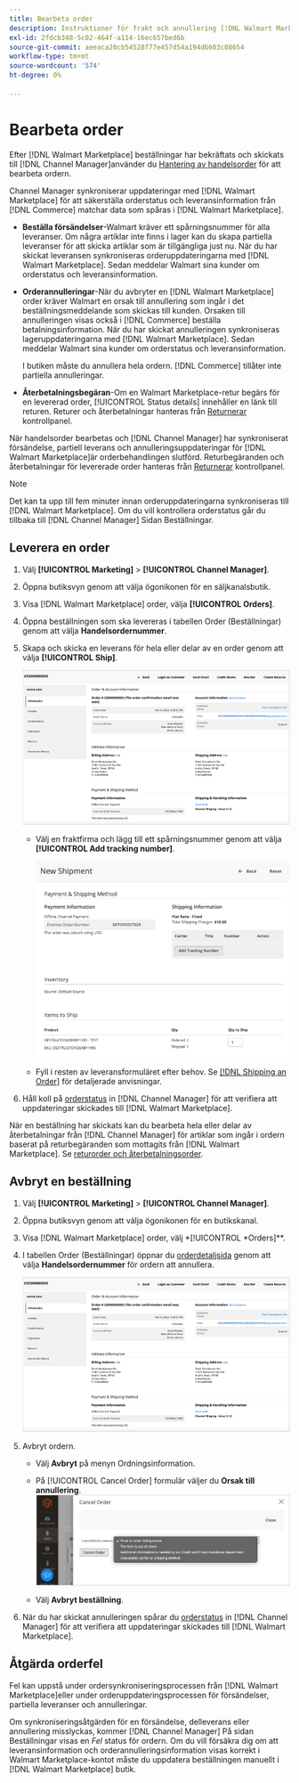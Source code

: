 ```yaml
---
title: Bearbeta order
description: Instruktioner för frakt och annullering [!DNL Walmart Marketplace] beställningar från Adobe Commerce och Magento Open Source."
exl-id: 2fdcb348-5c02-464f-a114-16ec657bed6b
source-git-commit: aeeaca20cb54528f77e457d54a194d6603c08654
workflow-type: tm+mt
source-wordcount: '574'
ht-degree: 0%

---
```


# Bearbeta order

Efter [!DNL Walmart Marketplace] beställningar har bekräftats och skickats till [!DNL Channel Manager]använder du [Hantering av handelsorder](https://docs.magento.com/user-guide/sales/orders-workspace.html) för att bearbeta ordern.

Channel Manager synkroniserar uppdateringar med [!DNL Walmart Marketplace] för att säkerställa orderstatus och leveransinformation från [!DNL Commerce] matchar data som spåras i [!DNL Walmart Marketplace].

* **Beställa försändelser**-Walmart kräver ett spårningsnummer för alla leveranser. Om några artiklar inte finns i lager kan du skapa partiella leveranser för att skicka artiklar som är tillgängliga just nu. När du har skickat leveransen synkroniseras orderuppdateringarna med [!DNL Walmart Marketplace]. Sedan meddelar Walmart sina kunder om orderstatus och leveransinformation.

* **Orderannulleringar**-När du avbryter en [!DNL Walmart Marketplace] order kräver Walmart en orsak till annullering som ingår i det beställningsmeddelande som skickas till kunden. Orsaken till annulleringen visas också i [!DNL Commerce] beställa betalningsinformation. När du har skickat annulleringen synkroniseras lageruppdateringarna med [!DNL Walmart Marketplace]. Sedan meddelar Walmart sina kunder om orderstatus och leveransinformation.

   I butiken måste du annullera hela ordern. [!DNL Commerce] tillåter inte partiella annulleringar.

* **Återbetalningsbegäran**-Om en Walmart Marketplace-retur begärs för en levererad order, [!UICONTROL Status details] innehåller en länk till returen. Returer och återbetalningar hanteras från [Returnerar](return-refund-orders.md) kontrollpanel.

När handelsorder bearbetas och [!DNL Channel Manager] har synkroniserat försändelse, partiell leverans och annulleringsuppdateringar för [!DNL Walmart Marketplace]är orderbehandlingen slutförd. Returbegäranden och återbetalningar för levererade order hanteras från [Returnerar](return-refund-orders.md) kontrollpanel.

>[!NOTE]
>
> Det kan ta upp till fem minuter innan orderuppdateringarna synkroniseras till [!DNL Walmart Marketplace]. Om du vill kontrollera orderstatus går du tillbaka till [!DNL Channel Manager] Sidan Beställningar.

## Leverera en order

1. Välj **[!UICONTROL Marketing]** > **[!UICONTROL Channel Manager]**.

1. Öppna butiksvyn genom att välja ögonikonen för en säljkanalsbutik.

1. Visa [!DNL Walmart Marketplace] order, välja **[!UICONTROL Orders]**.

1. Öppna beställningen som ska levereras i tabellen Order (Beställningar) genom att välja **Handelsordernummer**.

1. Skapa och skicka en leverans för hela eller delar av en order genom att välja **[!UICONTROL Ship]**.

   ![Detaljvy för handelsorder för en [!DNL Walmart Marketplace] order](assets/order-detail-with-external-order-id.png)

   * Välj en fraktfirma och lägg till ett spårningsnummer genom att välja **[!UICONTROL Add tracking number]**.

      ![Detaljvy för handelsorder för en [!DNL Walmart Marketplace] order](assets/order-shipment-add-tracking-number.png)


   * Fyll i resten av leveransformuläret efter behov. Se [[!DNL Shipping an Order]](https://docs.magento.com/user-guide/sales/order-ship.html) för detaljerade anvisningar.

1. Håll koll på [orderstatus](manage-orders.md#about-order-status) in [!DNL Channel Manager] för att verifiera att uppdateringar skickades till [!DNL Walmart Marketplace].

När en beställning har skickats kan du bearbeta hela eller delar av återbetalningar från [!DNL Channel Manager] för artiklar som ingår i ordern baserat på returbegäranden som mottagits från [!DNL Walmart Marketplace]. Se [returorder och återbetalningsorder](return-refund-orders.md).

## Avbryt en beställning

1. Välj **[!UICONTROL Marketing]** > **[!UICONTROL Channel Manager]**.

1. Öppna butiksvyn genom att välja ögonikonen för en butikskanal.

1. Visa [!DNL Walmart Marketplace] order, välj *[!UICONTROL *Orders]**.

1. I tabellen Order (Beställningar) öppnar du [orderdetaljsida](manage-orders.md#view-order-detail) genom att välja **Handelsordernummer** för ordern att annullera.

   ![Detaljvy för handelsorder för en[!DNL Walmart Marketplace]order](assets/order-detail-with-external-order-id.png)

1. Avbryt ordern.

   * Välj **Avbryt** på menyn Ordningsinformation.

   * På [!UICONTROL Cancel Order] formulär väljer du **Orsak till annullering**.
   ![Detaljvy för handelsorder för en [!DNL Walmart Marketplace] order](assets/cancel-order-reason-selector.png)

   * Välj **Avbryt beställning**.


1. När du har skickat annulleringen spårar du [orderstatus](manage-orders.md#about-order-status) in [!DNL Channel Manager] för att verifiera att uppdateringar skickades till [!DNL Walmart Marketplace].

## Åtgärda orderfel

Fel kan uppstå under ordersynkroniseringsprocessen från [!DNL Walmart Marketplace]eller under orderuppdateringsprocessen för försändelser, partiella leveranser och annulleringar.

Om synkroniseringsåtgärden för en försändelse, delleverans eller annullering misslyckas, kommer [!DNL Channel Manager] På sidan Beställningar visas en _Fel_ status för ordern. Om du vill försäkra dig om att leveransinformation och orderannulleringsinformation visas korrekt i Walmart Marketplace-kontot måste du uppdatera beställningen manuellt i [!DNL Walmart Marketplace] butik.


